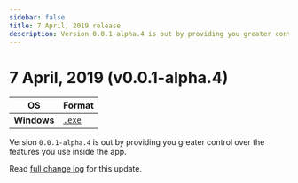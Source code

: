 ```yaml
---
sidebar: false
title: 7 April, 2019 release
description: Version 0.0.1-alpha.4 is out by providing you greater control over the features you use inside the app.
---
```


# 7 April, 2019 (v0.0.1-alpha.4)

| OS | Format |
| -- | -- |
| **Windows** | [`.exe`](download/windows/thermalsetup-0.0.1-alpha.4.exe) |

Version `0.0.1-alpha.4` is out by providing you greater control over the features you use inside the app.

Read [full change log](https://www.notion.so/gitthermal/Release-notes-7d77751a39484413b7ca8564b3f390a9#dc3f9ab75dca45abb75cf9ea42837980) for this update.